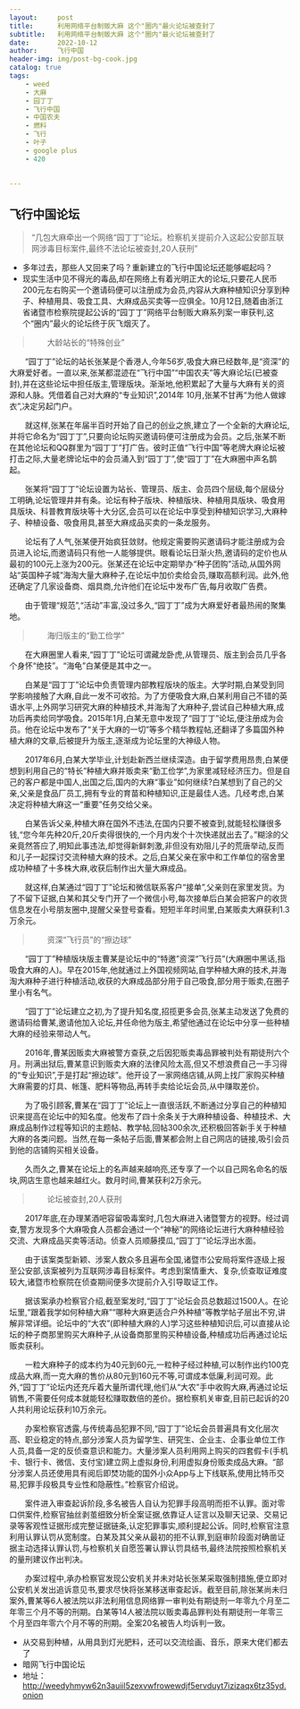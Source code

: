 ```yaml
---
layout:     post
title:      利用网络平台制贩大麻 这个"圈内"最火论坛被查封了
subtitle:   利用网络平台制贩大麻 这个"圈内"最火论坛被查封了
date:       2022-10-12
author:     飞行中国
header-img: img/post-bg-cook.jpg
catalog: true
tags:
    - weed
    - 大麻
    - 园丁丁
    - 飞行中国
    - 中国农夫
    - 燃料
    - 飞行
    - 叶子
    - google plus
    - 420
    
    
---
```




## 飞行中国论坛

> “几包大麻牵出一个网络“园丁丁”论坛。检察机关提前介入这起公安部互联网涉毒目标案件,最终不法论坛被查封,20人获刑”

- 多年过去，那些人又回来了吗？重新建立的飞行中国论坛还能够崛起吗？
-  现实生活中见不得光的毒品,却在网络上有着光明正大的论坛,只要花人民币200元左右购买一个邀请码便可以注册成为会员,内容从大麻种植知识分享到种子、种植用具、吸食工具、大麻成品买卖等一应俱全。10月12日,随着由浙江省诸暨市检察院提起公诉的“园丁丁”网络平台制贩大麻系列案一审获判,这个“圈内”最火的论坛终于灰飞烟灭了。 

>　　大龄站长的“特殊创业” 

　　“园丁丁”论坛的站长张某是个香港人,今年56岁,吸食大麻已经数年,是“资深”的大麻爱好者。一直以来,张某都混迹在“飞行中国”“中国农夫”等大麻论坛(已被查封),并在这些论坛中担任版主,管理版块。渐渐地,他积累起了大量与大麻有关的资源和人脉。凭借着自己对大麻的“专业知识”,2014年 10月,张某不甘再“为他人做嫁衣”,决定另起门户。 

　　就这样,张某在年届半百时开始了自己的创业之旅,建立了一个全新的大麻论坛,并将它命名为“园丁丁”,只要向论坛购买邀请码便可注册成为会员。之后,张某不断在其他论坛和QQ群里为“园丁丁”打广告。彼时正值“飞行中国”等老牌大麻论坛被打击之际,大量老牌论坛中的会员涌入到“园丁丁”,使“园丁丁”在大麻圈中声名鹊起。 

　　张某将“园丁丁”论坛设置为站长、管理员、版主、会员四个层级,每个层级分工明确,论坛管理井井有条。论坛有种子版块、种植版块、种植用具版块、吸食用具版块、科普教育版块等十大分区,会员可以在论坛中享受到种植知识学习,大麻种子、种植设备、吸食用具,甚至大麻成品买卖的一条龙服务。 

　　论坛有了人气,张某便开始疯狂敛财。他规定需要购买邀请码才能注册成为会员进入论坛,而邀请码只有他一人能够提供。眼看论坛日渐火热,邀请码的定价也从最初的100元上涨为200元。张某还在论坛中定期举办“种子团购”活动,从国外网站“英国种子城”海淘大量大麻种子,在论坛中加价卖给会员,赚取高额利润。此外,他还确定了几家设备商、烟具商,允许他们在论坛中发布广告,每月收取广告费。 

　　由于管理“规范”,“活动”丰富,没过多久,“园丁丁”成为大麻爱好者最热闹的聚集地。 

>　　海归版主的“勤工俭学” 

　　在大麻圈里人看来,“园丁丁”论坛可谓藏龙卧虎,从管理员、版主到会员几乎各个身怀“绝技”。“海龟”白某便是其中之一。 

　　白某是“园丁丁”论坛中负责管理内部教程版块的版主。大学时期,白某受到同学影响接触了大麻,自此一发不可收拾。为了方便吸食大麻,白某利用自己不错的英语水平,上外网学习研究大麻的种植技术,并海淘了大麻种子,尝试自己种植大麻,成功后再卖给同学吸食。2015年1月,白某无意中发现了“园丁丁”论坛,便注册成为会员。他在论坛中发布了“关于大麻的一切”等多个精华教程帖,还翻译了多篇国外种植大麻的文章,后被提升为版主,逐渐成为论坛里的大神级人物。 

　　2017年6月,白某大学毕业,计划赴新西兰继续深造。由于留学费用昂贵,白某便想到利用自己的“特长”种植大麻并贩卖来“勤工俭学”,为家里减轻经济压力。但是自己的客户都是中国人,出国之后,国内的大麻“事业”如何继续?白某想到了自己的父亲,父亲是食品厂员工,拥有专业的育苗和种植知识,正是最佳人选。几经考虑,白某决定将种植大麻这一“重要”任务交给父亲。 

　　白某告诉父亲,种植大麻在国外不违法,在国内只要不被查到,就能轻松赚很多钱,“您今年先种20斤,20斤卖得很快的,一个月内发个十次快递就出去了。”糊涂的父亲竟然答应了,明知此事违法,却觉得新鲜刺激,非但没有劝阻儿子的荒唐举动,反而和儿子一起探讨交流种植大麻的技术。之后,白某父亲在家中和工作单位的宿舍里成功种植了十多株大麻,收获后制作出大量大麻成品。 

　　就这样,白某通过“园丁丁”论坛和微信联系客户“接单”,父亲则在家里发货。为了不留下证据,白某和其父专门开了一个微信小号,每次接单后白某会把客户的收货信息发在小号朋友圈中,提醒父亲登号查看。短短半年时间里,白某贩卖大麻获利1.3万余元。 

>　　资深“飞行员”的“擦边球” 

　　“园丁丁”种植版块版主曹某是论坛中的“特邀”资深“飞行员”(大麻圈中黑话,指吸食大麻的人)。早在2015年,他就通过上外国视频网站,自学种植大麻的技术,并海淘大麻种子进行种植活动,收获的大麻成品部分用于自己吸食,部分用于贩卖,在圈子里小有名气。 

　　“园丁丁”论坛建立之初,为了提升知名度,招揽更多会员,张某主动发送了免费的邀请码给曹某,邀请他加入论坛,并任命他为版主,希望他通过在论坛中分享一些种植大麻的经验来带动人气。 

　　2016年,曹某因贩卖大麻被警方查获,之后因犯贩卖毒品罪被判处有期徒刑六个月。刑满出狱后,曹某意识到贩卖大麻的法律风险太高,但又不想浪费自己一手习得的“专业知识”,于是打起“擦边球”。他开设了一家网络店铺,从网上找厂家购买种植大麻需要的灯具、帐篷、肥料等物品,再转手卖给论坛会员,从中赚取差价。 

　　为了吸引顾客,曹某在“园丁丁”论坛上一直很活跃,不断通过分享自己的种植知识来提高在论坛中的知名度。他发布了四十余条关于大麻种植设备、种植技术、大麻成品制作过程等知识的主题帖、教学帖,回帖300余次,还积极回答新手关于种植大麻的各类问题。当然,在每一条帖子后面,曹某都会附上自己网店的链接,吸引会员到他的店铺购买相关设备。 

　　久而久之,曹某在论坛上的名声越来越响亮,还专享了一个以自己网名命名的版块,网店生意也越来越红火。数月时间,曹某获利2万余元。 

>　　论坛被查封,20人获刑 

　　2017年底,在办理某酒吧容留吸毒案时,几包大麻进入诸暨警方的视野。经过调查,警方发现多个大麻吸食人员都会通过一个“神秘”的网络论坛进行大麻种植经验交流、大麻成品买卖等活动。侦查人员顺藤摸瓜,“园丁丁”论坛浮出水面。 

　　由于该案类型新颖、涉案人数众多且遍布全国,诸暨市公安局将案件逐级上报至公安部,该案被列为互联网涉毒目标案件。考虑到案情重大、复杂,侦查取证难度较大,诸暨市检察院在侦查期间便多次提前介入引导取证工作。 

　　据该案承办检察官介绍,截至案发时,“园丁丁”论坛会员总数超过1500人。在论坛里,“跟着我学如何种植大麻”“哪种大麻更适合户外种植”等教学帖子层出不穷,讲解非常详细。论坛中的“大农”(即种植大麻的人)学习这些种植知识后,可以直接从论坛的种子商那里购买大麻种子,从设备商那里购买种植设备,种植成功后再通过论坛贩卖获利。 

　　一粒大麻种子的成本约为40元到60元,一粒种子经过种植,可以制作出约100克成品大麻,而一克大麻的售价从80元到160元不等,可谓成本低廉,利润可观。此外,“园丁丁”论坛内还充斥着大量所谓代理,他们从“大农”手中收购大麻,再通过论坛销售,不需要任何成本就能轻松赚取数倍的差价。据检察机关审查,目前已起诉的20人共利用论坛获利10万余元。 

　　办案检察官透露,与传统毒品犯罪不同,“园丁丁”论坛会员普遍具有文化层次高、职业稳定的特点,部分涉案人员为留学生、研究生、企业主、企事业单位工作人员,具备一定的反侦查意识和能力。大量涉案人员利用网上购买的四套假卡(手机卡、银行卡、微信、支付宝)建立网上虚拟身份,利用虚拟身份贩卖成品大麻。“部分涉案人员还使用具有阅后即焚功能的国外小众App与上下线联系,使用比特币交易,犯罪手段极具专业性和隐蔽性。”检察官介绍说。 

　　案件进入审查起诉阶段,多名被告人自认为犯罪手段高明而拒不认罪。面对零口供案件,检察官抽丝剥茧细致分析全案证据,依靠证人证言以及聊天记录、交易记录等客观性证据形成完整证据链条,认定犯罪事实,顺利提起公诉。同时,检察官注意利用认罪认罚从宽制度。白某及其父亲从最初的拒不认罪,到庭审阶段面对确凿证据主动选择认罪认罚,与检察机关自愿签署认罪认罚具结书,最终法院按照检察机关的量刑建议作出判决。 

　　办案过程中,承办检察官发现公安机关并未对站长张某采取强制措施,便立即对公安机关发出追诉意见书,要求尽快将张某移送审查起诉。截至目前,除张某尚未归案外,曹某等6人被法院以非法利用信息网络罪一审判处有期徒刑一年零九个月至二年零三个月不等的刑期。白某等14人被法院以贩卖毒品罪判处有期徒刑一年零三个月至四年零六个月不等的刑期。全案20名被告人均诉判一致。

- 从交易到种植，从用具到灯光肥料，还可以交流绘画、音乐，原来大佬们都去了
-  暗网飞行中国论坛
- 地址：http://weedyhmyw62n3auiil5zexvwfrowewdjf5ervduyt7izizaqx6tz35yd.onion




